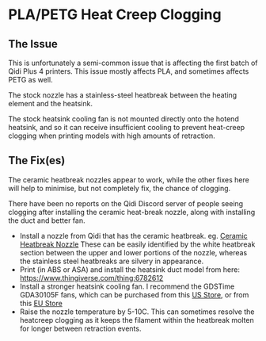 # PLA/PETG Heat Creep Clogging

## The Issue

This is unfortunately a semi-common issue that is affecting the first batch of Qidi Plus 4 printers.
This issue mostly affects PLA, and sometimes affects PETG as well.

The stock nozzle has a stainless-steel heatbreak between the heating element and the heatsink.

The stock heatsink cooling fan is not mounted directly onto the hotend heatsink, and so it can receive insufficient cooling to prevent heat-creep clogging when printing models with high amounts of retraction.

## The Fix(es)

The ceramic heatbreak nozzles appear to work, while the other fixes here will help to minimise, but not completely fix, the chance of clogging.

There have been no reports on the Qidi Discord server of people seeing clogging after installing the ceramic heat-break nozzle, along with installing the duct and better fan.

- Install a nozzle from Qidi that has the ceramic heatbreak.  eg. [Ceramic Heatbreak Nozzle](https://qidi3d.com/products/plus-4-bimetal-nozzles-2pcs)
These can be easily identified by the white heatbreak section between the upper and lower portions of the nozzle, whereas the stainless steel heatbreaks are silvery in appearance.
- Print (in ABS or ASA) and install the heatsink duct model from here: https://www.thingiverse.com/thing:6782612
- Install a stronger heatsink cooling fan.  I recommend the GDSTime GDA30105F fans, which can be purchased from this [US Store](https://west3d.com/products/gdstime-dc-24v-30x30x10-axial-fan-24v-gda30105f-dual-ball-bearing-1200rpm-1w-06a-xh2-54), or from this [EU Store](https://www.hotend.eu/p/gdstime-axial-fan-sleeve-3010-24v)
- Raise the nozzle temperature by 5-10C.  This can sometimes resolve the heatcreep clogging as it keeps the filament within the heatbreak molten for longer between retraction events.


